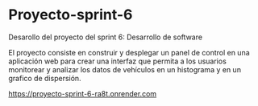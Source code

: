# Proyecto-sprint-6
Desarollo del proyecto del sprint 6: Desarrollo de software 

El proyecto consiste en construir y desplegar un panel de control en una aplicación web para crear una interfaz que permita a los usuarios monitorear y analizar los datos de vehículos en un histograma y en un grafico de dispersión.

https://proyecto-sprint-6-ra8t.onrender.com
